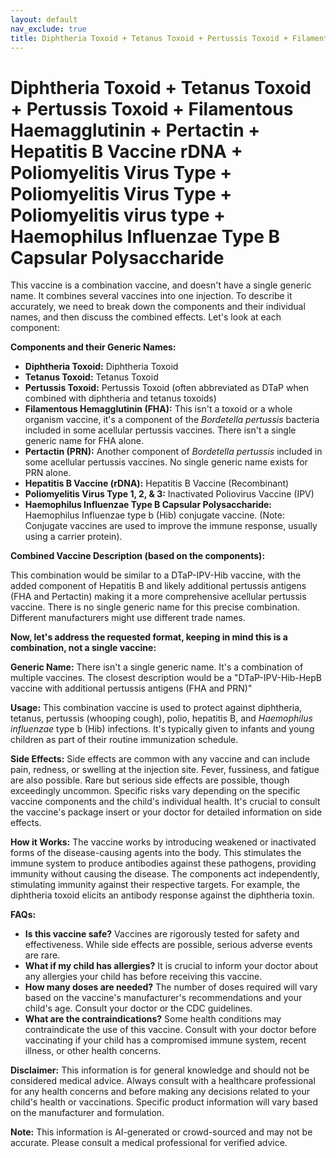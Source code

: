 ```yaml
---
layout: default
nav_exclude: true
title: Diphtheria Toxoid + Tetanus Toxoid + Pertussis Toxoid + Filamentous Haemagglutinin + Pertactin + Hepatitis B Vaccine rDNA + Poliomyelitis Virus Type + Poliomyelitis Virus Type + Poliomyelitis virus type + Haemophilus Influenzae Type B Capsular Polysaccharide
---
```


# Diphtheria Toxoid + Tetanus Toxoid + Pertussis Toxoid + Filamentous Haemagglutinin + Pertactin + Hepatitis B Vaccine rDNA + Poliomyelitis Virus Type + Poliomyelitis Virus Type + Poliomyelitis virus type + Haemophilus Influenzae Type B Capsular Polysaccharide

This vaccine is a combination vaccine, and doesn't have a single generic name.  It combines several vaccines into one injection.  To describe it accurately, we need to break down the components and their individual names, and then discuss the combined effects. Let's look at each component:

**Components and their Generic Names:**

* **Diphtheria Toxoid:**  Diphtheria Toxoid
* **Tetanus Toxoid:** Tetanus Toxoid
* **Pertussis Toxoid:** Pertussis Toxoid (often abbreviated as DTaP when combined with diphtheria and tetanus toxoids)
* **Filamentous Hemagglutinin (FHA):**  This isn't a toxoid or a whole organism vaccine, it's a component of the *Bordetella pertussis* bacteria included in some acellular pertussis vaccines.  There isn't a single generic name for FHA alone.
* **Pertactin (PRN):** Another component of *Bordetella pertussis* included in some acellular pertussis vaccines.  No single generic name exists for PRN alone.
* **Hepatitis B Vaccine (rDNA):** Hepatitis B Vaccine (Recombinant)
* **Poliomyelitis Virus Type 1, 2, & 3:**  Inactivated Poliovirus Vaccine (IPV)
* **Haemophilus Influenzae Type B Capsular Polysaccharide:** Haemophilus Influenzae type b (Hib) conjugate vaccine.  (Note:  Conjugate vaccines are used to improve the immune response, usually using a carrier protein).


**Combined Vaccine Description (based on the components):**

This combination would be similar to a DTaP-IPV-Hib vaccine, with the added component of Hepatitis B and likely additional pertussis antigens (FHA and Pertactin) making it a more comprehensive acellular pertussis vaccine.  There is no single generic name for this precise combination.  Different manufacturers might use different trade names.

**Now, let's address the requested format, keeping in mind this is a combination, not a single vaccine:**

**Generic Name:**  There isn't a single generic name. It's a combination of multiple vaccines.  The closest description would be a "DTaP-IPV-Hib-HepB vaccine with additional pertussis antigens (FHA and PRN)"


**Usage:**  This combination vaccine is used to protect against diphtheria, tetanus, pertussis (whooping cough), polio, hepatitis B, and *Haemophilus influenzae* type b (Hib) infections.  It's typically given to infants and young children as part of their routine immunization schedule.


**Side Effects:**  Side effects are common with any vaccine and can include pain, redness, or swelling at the injection site.  Fever, fussiness, and fatigue are also possible.  Rare but serious side effects are possible, though exceedingly uncommon.  Specific risks vary depending on the specific vaccine components and the child's individual health.  It's crucial to consult the vaccine's package insert or your doctor for detailed information on side effects.


**How it Works:**  The vaccine works by introducing weakened or inactivated forms of the disease-causing agents into the body. This stimulates the immune system to produce antibodies against these pathogens, providing immunity without causing the disease.  The components act independently, stimulating immunity against their respective targets.  For example, the diphtheria toxoid elicits an antibody response against the diphtheria toxin.


**FAQs:**

* **Is this vaccine safe?**  Vaccines are rigorously tested for safety and effectiveness.  While side effects are possible, serious adverse events are rare.
* **What if my child has allergies?**  It is crucial to inform your doctor about any allergies your child has before receiving this vaccine.
* **How many doses are needed?**  The number of doses required will vary based on the vaccine's manufacturer's recommendations and your child's age.  Consult your doctor or the CDC guidelines.
* **What are the contraindications?**  Some health conditions may contraindicate the use of this vaccine.  Consult with your doctor before vaccinating if your child has a compromised immune system, recent illness, or other health concerns.


**Disclaimer:** This information is for general knowledge and should not be considered medical advice.  Always consult with a healthcare professional for any health concerns and before making any decisions related to your child's health or vaccinations.  Specific product information will vary based on the manufacturer and formulation.


**Note:** This information is AI-generated or crowd-sourced and may not be accurate. Please consult a medical professional for verified advice.